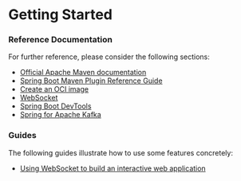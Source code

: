 # Getting Started

### Reference Documentation
For further reference, please consider the following sections:

* [Official Apache Maven documentation](https://maven.apache.org/guides/index.html)
* [Spring Boot Maven Plugin Reference Guide](https://docs.spring.io/spring-boot/docs/3.2.1/maven-plugin/reference/html/)
* [Create an OCI image](https://docs.spring.io/spring-boot/docs/3.2.1/maven-plugin/reference/html/#build-image)
* [WebSocket](https://docs.spring.io/spring-boot/docs/3.2.1/reference/htmlsingle/index.html#messaging.websockets)
* [Spring Boot DevTools](https://docs.spring.io/spring-boot/docs/3.2.1/reference/htmlsingle/index.html#using.devtools)
* [Spring for Apache Kafka](https://docs.spring.io/spring-boot/docs/3.2.1/reference/htmlsingle/index.html#messaging.kafka)

### Guides
The following guides illustrate how to use some features concretely:

* [Using WebSocket to build an interactive web application](https://spring.io/guides/gs/messaging-stomp-websocket/)

